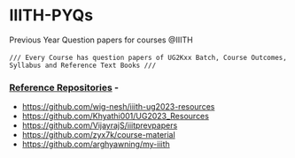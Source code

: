 # IIITH-PYQs
Previous Year Question papers for courses @IIITH \
\
``
///
Every Course has question papers of UG2Kxx Batch, Course Outcomes, Syllabus and Reference Text Books
///
``
### <ins> Reference Repositories</ins> - 
  - https://github.com/wig-nesh/iiith-ug2023-resources
  - https://github.com/Khyathi001/UG2023_Resources
  - https://github.com/VijayrajS/iiitprevpapers
  - https://github.com/zyx7k/course-material
  - https://github.com/arghyawning/my-iiith

